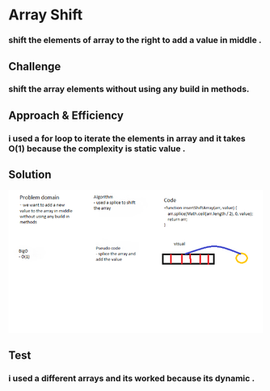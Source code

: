 # Array Shift

### shift the elements of array to the right to add a value in middle .

## Challenge

### shift the array elements without using any build in methods.

## Approach & Efficiency

### i used a for loop to iterate the elements in array and it takes O(1) because the complexity is static value .

## Solution

![whiteboard](./assets/arrayshift.png)

## Test

### i used a different arrays and its worked because its dynamic .